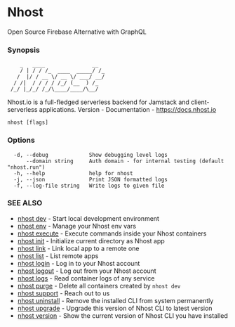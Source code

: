 # Nhost

Open Source Firebase Alternative with GraphQL

### Synopsis


		_   ____               __ 
		/ | / / /_  ____  _____/ /_
	   /  |/ / __ \/ __ \/ ___/ __/
	  / /|  / / / / /_/ (__  ) /_  
	 /_/ |_/_/ /_/\____/____/\__/  
								   
	 
  Nhost.io is a full-fledged serverless backend for Jamstack and client-serverless applications.
  Version - 
  Documentation - https://docs.nhost.io
  

```
nhost [flags]
```

### Options

```
  -d, --debug             Show debugging level logs
      --domain string     Auth domain - for internal testing (default "nhost.run")
  -h, --help              help for nhost
  -j, --json              Print JSON formatted logs
  -f, --log-file string   Write logs to given file
```

### SEE ALSO

* [nhost dev](nhost_dev.md)	 - Start local development environment
* [nhost env](nhost_env.md)	 - Manage your Nhost env vars
* [nhost execute](nhost_execute.md)	 - Execute commands inside your Nhost containers
* [nhost init](nhost_init.md)	 - Initialize current directory as Nhost app
* [nhost link](nhost_link.md)	 - Link local app to a remote one
* [nhost list](nhost_list.md)	 - List remote apps
* [nhost login](nhost_login.md)	 - Log in to your Nhost account
* [nhost logout](nhost_logout.md)	 - Log out from your Nhost account
* [nhost logs](nhost_logs.md)	 - Read container logs of any service
* [nhost purge](nhost_purge.md)	 - Delete all containers created by `nhost dev`
* [nhost support](nhost_support.md)	 - Reach out to us
* [nhost uninstall](nhost_uninstall.md)	 - Remove the installed CLI from system permanently
* [nhost upgrade](nhost_upgrade.md)	 - Upgrade this version of Nhost CLI to latest version
* [nhost version](nhost_version.md)	 - Show the current version of Nhost CLI you have installed
